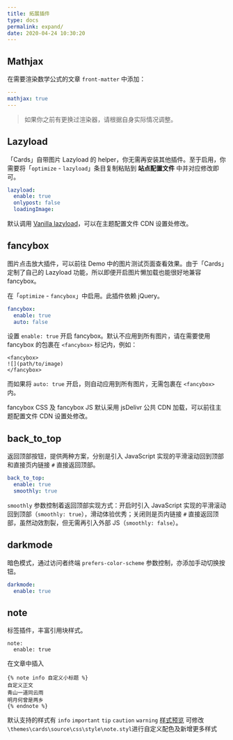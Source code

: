 ```yaml
---
title: 拓展插件
type: docs
permalink: expand/
date: 2020-04-24 10:30:20
---
```




## Mathjax

在需要渲染数学公式的文章 `front-matter` 中添加：

```yaml
---
mathjax: true
---
```

>   如果你之前有更换过渲染器，请根据自身实际情况调整。

## Lazyload

「Cards」自带图片 Lazyload 的 helper，你无需再安装其他插件。至于启用，你需要将「`optimize` - `lazyload`」条目复制粘贴到 **站点配置文件** 中并对应修改即可。

```yaml
lazyload:
  enable: true
  onlypost: false
  loadingImage: 
```

默认调用 [Vanilla lazyload](https://github.com/verlok/lazyload)，可以在主题配置文件 CDN 设置处修改。

## fancybox

图片点击放大插件，可以前往 Demo 中的图片测试页面查看效果。由于「Cards」定制了自己的 Lazyload 功能，所以即便开启图片懒加载也能很好地兼容 fancybox。

在「`optimize` - `fancybox`」中启用。此插件依赖 jQuery。

```yaml
fancybox: 
  enable: true
  auto: false
```

设置 `enable: true` 开启 fancybox。默认不应用到所有图片，请在需要使用 fancybox 的包裹在 `<fancybox>` 标记内，例如：

```
<fancybox>
![](path/to/image)
</fancybox>
```

 而如果将 `auto: true` 开启，则自动应用到所有图片，无需包裹在 `<fancybox>` 内。

fancybox CSS 及 fancybox JS 默认采用 jsDelivr 公共 CDN 加载，可以前往主题配置文件 CDN 设置处修改。

## back_to_top

返回顶部按钮，提供两种方案，分别是引入 JavaScript 实现的平滑滚动回到顶部和直接页内链接 `#` 直接返回顶部。

```yaml
back_to_top: 
  enable: true
  smoothly: true
```

`smoothly` 参数控制着返回顶部实现方式：开启时引入 JavaScript 实现的平滑滚动回到顶部（`smoothly: true`），滑动体验优秀；关闭则是页内链接 `#` 直接返回顶部，虽然动效割裂，但无需再引入外部 JS（`smoothly: false`）。

## darkmode

暗色模式，通过访问者终端 `prefers-color-scheme` 参数控制，亦添加手动切换按钮。

```yaml
darkmode: 
  enable: true
```

## note

标签插件，丰富引用块样式。

```
note: 
  enable: true
```

在文章中插入
```
{% note info 自定义小标题 %}
自定义正文
青山一道同云雨
明月何曾是两乡
{% endnote %}
```
默认支持的样式有 `info` `important` `tip` `caution` `warning`
[样式预览](/demo/2020/06/tag-plugin-note/)
可修改`\themes\cards\source\css\style\note.styl`进行自定义配色及新增更多样式
